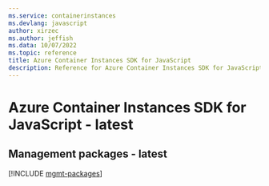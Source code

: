 ```yaml
---
ms.service: containerinstances
ms.devlang: javascript
author: xirzec
ms.author: jeffish
ms.data: 10/07/2022
ms.topic: reference
title: Azure Container Instances SDK for JavaScript
description: Reference for Azure Container Instances SDK for JavaScript
---
```

# Azure Container Instances SDK for JavaScript - latest

## Management packages - latest
[!INCLUDE [mgmt-packages](container-instances-mgmt-index.md)]